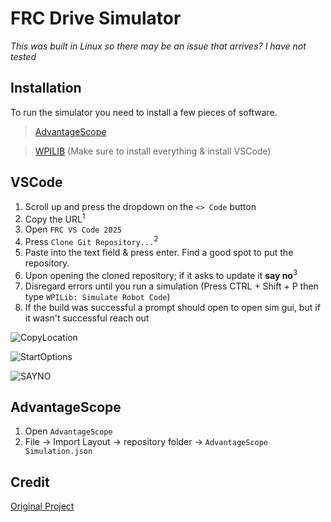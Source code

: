 # FRC Drive Simulator
*This was built in Linux so there may be an issue that arrives? I have not tested*

## Installation
To run the simulator you need to install a few pieces of software.
> [AdvantageScope](https://github.com/Mechanical-Advantage/AdvantageScope/releases/tag/v4.1.2)

> [WPILIB](https://docs.wpilib.org/en/stable/docs/zero-to-robot/step-2/wpilib-setup.html) (Make sure to install everything & install VSCode)

## VSCode
  1. Scroll up and press the dropdown on the `<> Code` button
  2. Copy the URL<sup>1</sup>
  3. Open `FRC VS Code 2025`
  4. Press `Clone Git Repository...`<sup>2</sup>
  5. Paste into the text field & press enter. Find a good spot to put the repository.
  6. Upon opening the cloned repository; if it asks to update it **say no**<sup>3</sup>
  7. Disregard errors until you run a simulation (Press CTRL + Shift + P then type `WPILib: Simulate Robot Code`)
  8. If the build was successful a prompt should open to open sim gui, but if it wasn't successful reach out

  ![CopyLocation](https://github.com/user-attachments/assets/28ce9daa-99d8-4dcb-83a5-2170d500cb44)
  
  ![StartOptions](https://github.com/user-attachments/assets/5f950827-1ac6-4835-9343-f96e4ed56d2f)

  ![SAYNO](https://github.com/user-attachments/assets/e0687d88-5334-40a5-94f8-dd4ba71956d3)

## AdvantageScope
  1. Open `AdvantageScope`
  2. File -> Import Layout -> repository folder -> `AdvantageScope Simulation.json`
## Credit
[Original Project](https://github.com/Mechanical-Advantage/AdvantageKit/releases/download/v4.0.0-beta-1/AdvantageKit_TalonFXSwerveTemplate.zip) 

